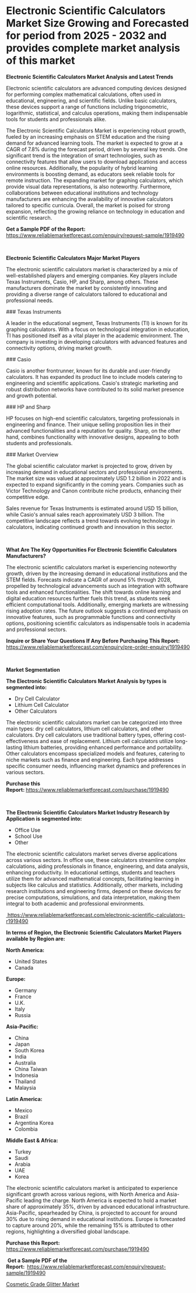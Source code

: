 <p><h1>Electronic Scientific Calculators Market Size Growing and Forecasted for period from 2025 - 2032 and provides complete market analysis of this market</h1></p><p><strong>Electronic Scientific Calculators Market Analysis and Latest Trends</strong></p>
<p><p>Electronic scientific calculators are advanced computing devices designed for performing complex mathematical calculations, often used in educational, engineering, and scientific fields. Unlike basic calculators, these devices support a range of functions including trigonometric, logarithmic, statistical, and calculus operations, making them indispensable tools for students and professionals alike.</p><p>The Electronic Scientific Calculators Market is experiencing robust growth, fueled by an increasing emphasis on STEM education and the rising demand for advanced learning tools. The market is expected to grow at a CAGR of 7.8% during the forecast period, driven by several key trends. One significant trend is the integration of smart technologies, such as connectivity features that allow users to download applications and access online resources. Additionally, the popularity of hybrid learning environments is boosting demand, as educators seek reliable tools for remote instruction. The expanding market for graphing calculators, which provide visual data representations, is also noteworthy. Furthermore, collaborations between educational institutions and technology manufacturers are enhancing the availability of innovative calculators tailored to specific curricula. Overall, the market is poised for strong expansion, reflecting the growing reliance on technology in education and scientific research.</p></p>
<p><strong>Get a Sample PDF of the Report:&nbsp;</strong> <a href="https://www.reliablemarketforecast.com/enquiry/request-sample/1919490?utm_campaign=3175&utm_medium=2&utm_source=Github&utm_content=ia&utm_term=06042025&utm_id=electronic-scientific-calculators">https://www.reliablemarketforecast.com/enquiry/request-sample/1919490</a></p>
<p>&nbsp;</p>
<p><strong>Electronic Scientific Calculators Major Market Players</strong></p>
<p><p>The electronic scientific calculators market is characterized by a mix of well-established players and emerging companies. Key players include Texas Instruments, Casio, HP, and Sharp, among others. These manufacturers dominate the market by consistently innovating and providing a diverse range of calculators tailored to educational and professional needs.</p><p>### Texas Instruments</p><p>A leader in the educational segment, Texas Instruments (TI) is known for its graphing calculators. With a focus on technological integration in education, TI has positioned itself as a vital player in the academic environment. The company is investing in developing calculators with advanced features and connectivity options, driving market growth.</p><p>### Casio</p><p>Casio is another frontrunner, known for its durable and user-friendly calculators. It has expanded its product line to include models catering to engineering and scientific applications. Casio's strategic marketing and robust distribution networks have contributed to its solid market presence and growth potential.</p><p>### HP and Sharp</p><p>HP focuses on high-end scientific calculators, targeting professionals in engineering and finance. Their unique selling proposition lies in their advanced functionalities and a reputation for quality. Sharp, on the other hand, combines functionality with innovative designs, appealing to both students and professionals.</p><p>### Market Overview</p><p>The global scientific calculator market is projected to grow, driven by increasing demand in educational sectors and professional environments. The market size was valued at approximately USD 1.2 billion in 2022 and is expected to expand significantly in the coming years. Companies such as Victor Technology and Canon contribute niche products, enhancing their competitive edge.</p><p>Sales revenue for Texas Instruments is estimated around USD 15 billion, while Casio's annual sales reach approximately USD 3 billion. The competitive landscape reflects a trend towards evolving technology in calculators, indicating continued growth and innovation in this sector.</p></p>
<p>&nbsp;</p>
<p><strong>What Are The Key Opportunities For Electronic Scientific Calculators Manufacturers?</strong></p>
<p><p>The electronic scientific calculators market is experiencing noteworthy growth, driven by the increasing demand in educational institutions and the STEM fields. Forecasts indicate a CAGR of around 5% through 2028, propelled by technological advancements such as integration with software tools and enhanced functionalities. The shift towards online learning and digital education resources further fuels this trend, as students seek efficient computational tools. Additionally, emerging markets are witnessing rising adoption rates. The future outlook suggests a continued emphasis on innovative features, such as programmable functions and connectivity options, positioning scientific calculators as indispensable tools in academia and professional sectors.</p></p>
<p><strong>Inquire or Share Your Questions If Any Before Purchasing This Report:</strong> <a href="https://www.reliablemarketforecast.com/enquiry/pre-order-enquiry/1919490?utm_campaign=3175&utm_medium=2&utm_source=Github&utm_content=ia&utm_term=06042025&utm_id=electronic-scientific-calculators">https://www.reliablemarketforecast.com/enquiry/pre-order-enquiry/1919490</a></p>
<p>&nbsp;</p>
<p><strong>Market Segmentation</strong></p>
<p><strong>The Electronic Scientific Calculators Market Analysis by types is segmented into:</strong></p>
<p><ul><li>Dry Cell Calculator</li><li>Lithium Cell Calculator</li><li>Other Calculators</li></ul></p>
<p><p>The electronic scientific calculators market can be categorized into three main types: dry cell calculators, lithium cell calculators, and other calculators. Dry cell calculators use traditional battery types, offering cost-effectiveness and ease of replacement. Lithium cell calculators utilize long-lasting lithium batteries, providing enhanced performance and portability. Other calculators encompass specialized models and features, catering to niche markets such as finance and engineering. Each type addresses specific consumer needs, influencing market dynamics and preferences in various sectors.</p></p>
<p><strong>Purchase this Report:&nbsp;</strong><a href="https://www.reliablemarketforecast.com/purchase/1919490?utm_campaign=3175&utm_medium=2&utm_source=Github&utm_content=ia&utm_term=06042025&utm_id=electronic-scientific-calculators">https://www.reliablemarketforecast.com/purchase/1919490</a></p>
<p>&nbsp;</p>
<p><strong>The Electronic Scientific Calculators Market Industry Research by Application is segmented into:</strong></p>
<p><ul><li>Office Use</li><li>School Use</li><li>Other</li></ul></p>
<p><p>The electronic scientific calculators market serves diverse applications across various sectors. In office use, these calculators streamline complex calculations, aiding professionals in finance, engineering, and data analysis, enhancing productivity. In educational settings, students and teachers utilize them for advanced mathematical concepts, facilitating learning in subjects like calculus and statistics. Additionally, other markets, including research institutions and engineering firms, depend on these devices for precise computations, simulations, and data interpretation, making them integral to both academic and professional environments.</p></p>
<p><a href="https://www.reliablemarketforecast.com/electronic-scientific-calculators-r1919490?utm_campaign=3175&utm_medium=2&utm_source=Github&utm_content=ia&utm_term=06042025&utm_id=electronic-scientific-calculators">&nbsp;https://www.reliablemarketforecast.com/electronic-scientific-calculators-r1919490</a></p>
<p><strong>In terms of Region, the Electronic Scientific Calculators Market Players available by Region are:</strong></p>
<p>
    <p> <strong> North America: </strong>
        <ul>
            <li>United States</li>
            <li>Canada</li>
        </ul>
        </p> 
    <p> <strong> Europe: </strong>
        <ul>
            <li>Germany</li>
            <li>France</li>
            <li>U.K.</li>
            <li>Italy</li>
            <li>Russia</li>
        </ul>
        </p> 
    <p> <strong> Asia-Pacific: </strong>
        <ul>
            <li>China</li>
            <li>Japan</li>
            <li>South Korea</li>
            <li>India</li>
            <li>Australia</li>
            <li>China Taiwan</li>
            <li>Indonesia</li>
            <li>Thailand</li>
            <li>Malaysia</li>
        </ul>
        </p> 
    <p> <strong> Latin America: </strong>
        <ul>
            <li>Mexico</li>
            <li>Brazil</li>
            <li>Argentina Korea</li>
            <li>Colombia</li>
        </ul>
        </p> 
    <p> <strong> Middle East & Africa: </strong>
        <ul>
            <li>Turkey</li>
            <li>Saudi</li>
            <li>Arabia</li>
            <li>UAE</li>
            <li>Korea</li>
        </ul>
    </p>
    </p>
<p><p>The electronic scientific calculators market is anticipated to experience significant growth across various regions, with North America and Asia-Pacific leading the charge. North America is expected to hold a market share of approximately 35%, driven by advanced educational infrastructure. Asia-Pacific, spearheaded by China, is projected to account for around 30% due to rising demand in educational institutions. Europe is forecasted to capture around 20%, while the remaining 15% is attributed to other regions, highlighting a diversified global landscape.</p></p>
<p><strong>Purchase this Report: </strong><a href="https://www.reliablemarketforecast.com/purchase/1919490?utm_campaign=3175&utm_medium=2&utm_source=Github&utm_content=ia&utm_term=06042025&utm_id=electronic-scientific-calculators">https://www.reliablemarketforecast.com/purchase/1919490</a></p>
<p>&nbsp;<strong>Get a Sample PDF of the Report:&nbsp;&nbsp;</strong><a href="https://www.reliablemarketforecast.com/enquiry/request-sample/1919490?utm_campaign=3175&utm_medium=2&utm_source=Github&utm_content=ia&utm_term=06042025&utm_id=electronic-scientific-calculators">https://www.reliablemarketforecast.com/enquiry/request-sample/1919490</a></p>
<p><strong></strong></p>
<p><p><a href="https://github.com/lalolatiot/Market-Research-Report-List-1/blob/main/cosmetic-grade-glitter-market.md?utm_campaign=3175&utm_medium=2&utm_source=Github&utm_content=ia&utm_term=06042025&utm_id=electronic-scientific-calculators">Cosmetic Grade Glitter Market</a></p></p>